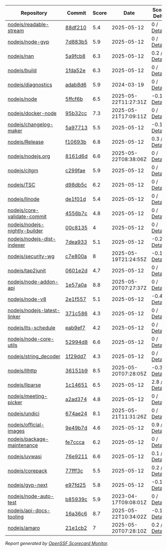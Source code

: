 <!-- OPENSSF-SCORECARD-MONITOR:START -->

| Repository | Commit | Score | Date | Score Delta | Report | StepSecurity |
| -- | -- | -- | -- | -- | -- | -- |
| [nodejs/readable-stream](https://github.com/nodejs/readable-stream) | [88df210](https://github.com/nodejs/readable-stream/commit/88df21041dc26c210fab3e074ab6bb681a604b8e) | 5.4 | 2025-05-12 | 0 / [Details](https://ossf.github.io/scorecard-visualizer/#/projects/github.com/nodejs/readable-stream/compare/88df21041dc26c210fab3e074ab6bb681a604b8e/88df21041dc26c210fab3e074ab6bb681a604b8e) | [View](https://ossf.github.io/scorecard-visualizer/#/projects/github.com/nodejs/readable-stream/commit/88df21041dc26c210fab3e074ab6bb681a604b8e) | [Fix it](https://app.stepsecurity.io/securerepo?repo=nodejs/readable-stream) |
| [nodejs/node-gyp](https://github.com/nodejs/node-gyp) | [7d883b5](https://github.com/nodejs/node-gyp/commit/7d883b5cf4c26e76065201f85b0be36d5ebdcc0e) | 5.9 | 2025-05-12 | 0 / [Details](https://ossf.github.io/scorecard-visualizer/#/projects/github.com/nodejs/node-gyp/compare/b21cf874f58883f3fd4dd07bec3b584fb07e831d/7d883b5cf4c26e76065201f85b0be36d5ebdcc0e) | [View](https://ossf.github.io/scorecard-visualizer/#/projects/github.com/nodejs/node-gyp/commit/7d883b5cf4c26e76065201f85b0be36d5ebdcc0e) | [Fix it](https://app.stepsecurity.io/securerepo?repo=nodejs/node-gyp) |
| [nodejs/nan](https://github.com/nodejs/nan) | [5a9fcb8](https://github.com/nodejs/nan/commit/5a9fcb8f9db0a3de3f74f1fdacb5fe65f190307e) | 6.3 | 2025-05-12 | 0.2 / [Details](https://ossf.github.io/scorecard-visualizer/#/projects/github.com/nodejs/nan/compare/9585023a32bf0e945c932200fc7f1ddbcf1fadad/5a9fcb8f9db0a3de3f74f1fdacb5fe65f190307e) | [View](https://ossf.github.io/scorecard-visualizer/#/projects/github.com/nodejs/nan/commit/5a9fcb8f9db0a3de3f74f1fdacb5fe65f190307e) | [Fix it](https://app.stepsecurity.io/securerepo?repo=nodejs/nan) |
| [nodejs/build](https://github.com/nodejs/build) | [1fda52e](https://github.com/nodejs/build/commit/1fda52eeea653288d7ab2db4a93f507e78d81052) | 6.3 | 2025-05-12 | 0 / [Details](https://ossf.github.io/scorecard-visualizer/#/projects/github.com/nodejs/build/compare/62a7c769f6aee5537efaa40083851af9295f01a8/1fda52eeea653288d7ab2db4a93f507e78d81052) | [View](https://ossf.github.io/scorecard-visualizer/#/projects/github.com/nodejs/build/commit/1fda52eeea653288d7ab2db4a93f507e78d81052) | [Fix it](https://app.stepsecurity.io/securerepo?repo=nodejs/build) |
| [nodejs/diagnostics](https://github.com/nodejs/diagnostics) | [adab8d6](https://github.com/nodejs/diagnostics/commit/adab8d62aca9e47928570c29e7e5908a0f825039) | 5.9 | 2024-03-19 | 0 / [Details](https://ossf.github.io/scorecard-visualizer/#/projects/github.com/nodejs/diagnostics/compare/adab8d62aca9e47928570c29e7e5908a0f825039/adab8d62aca9e47928570c29e7e5908a0f825039) | [View](https://ossf.github.io/scorecard-visualizer/#/projects/github.com/nodejs/diagnostics/commit/adab8d62aca9e47928570c29e7e5908a0f825039) | [Fix it](https://app.stepsecurity.io/securerepo?repo=nodejs/diagnostics) |
| [nodejs/node](https://github.com/nodejs/node) | [5ffcf6b](https://github.com/nodejs/node/commit/5ffcf6bca1443b5557d5e4f1043eca252c778296) | 6.5 | 2025-05-22T11:27:31Z | -0.1 / [Details](https://ossf.github.io/scorecard-visualizer/#/projects/github.com/nodejs/node/compare/555aeb3aae3b1b91a1c183c6326fd033f491e103/5ffcf6bca1443b5557d5e4f1043eca252c778296) | [View](https://ossf.github.io/scorecard-visualizer/#/projects/github.com/nodejs/node/commit/5ffcf6bca1443b5557d5e4f1043eca252c778296) | [Fix it](https://app.stepsecurity.io/securerepo?repo=nodejs/node) |
| [nodejs/docker-node](https://github.com/nodejs/docker-node) | [95b32cc](https://github.com/nodejs/docker-node/commit/95b32cceccb1aca6c90dd1f2661946b1bba7b64b) | 7.3 | 2025-05-21T17:09:11Z | 0 / [Details](https://ossf.github.io/scorecard-visualizer/#/projects/github.com/nodejs/docker-node/compare/b3d8cc15338c545a4328286b2df806b511e2b31b/95b32cceccb1aca6c90dd1f2661946b1bba7b64b) | [View](https://ossf.github.io/scorecard-visualizer/#/projects/github.com/nodejs/docker-node/commit/95b32cceccb1aca6c90dd1f2661946b1bba7b64b) | [Fix it](https://app.stepsecurity.io/securerepo?repo=nodejs/docker-node) |
| [nodejs/changelog-maker](https://github.com/nodejs/changelog-maker) | [5a97713](https://github.com/nodejs/changelog-maker/commit/5a97713ef473bd39ea3dff1a022b674556c284b7) | 5.5 | 2025-05-12 | -0.1 / [Details](https://ossf.github.io/scorecard-visualizer/#/projects/github.com/nodejs/changelog-maker/compare/73b41f5f111baf4ae8cca4a3ff4d7c7db05526f9/5a97713ef473bd39ea3dff1a022b674556c284b7) | [View](https://ossf.github.io/scorecard-visualizer/#/projects/github.com/nodejs/changelog-maker/commit/5a97713ef473bd39ea3dff1a022b674556c284b7) | [Fix it](https://app.stepsecurity.io/securerepo?repo=nodejs/changelog-maker) |
| [nodejs/Release](https://github.com/nodejs/Release) | [f10693b](https://github.com/nodejs/Release/commit/f10693b17b192f59d89511f733270819a3478c1a) | 6.8 | 2025-05-12 | 0.3 / [Details](https://ossf.github.io/scorecard-visualizer/#/projects/github.com/nodejs/Release/compare/f782da1ecd9d9cb7523b4d6147155e450dfa7b5f/f10693b17b192f59d89511f733270819a3478c1a) | [View](https://ossf.github.io/scorecard-visualizer/#/projects/github.com/nodejs/Release/commit/f10693b17b192f59d89511f733270819a3478c1a) | [Fix it](https://app.stepsecurity.io/securerepo?repo=nodejs/Release) |
| [nodejs/nodejs.org](https://github.com/nodejs/nodejs.org) | [8161d6d](https://github.com/nodejs/nodejs.org/commit/8161d6df5c8fb10ad0e2be56026a77ce14758ee4) | 6.6 | 2025-05-22T08:38:06Z | 0 / [Details](https://ossf.github.io/scorecard-visualizer/#/projects/github.com/nodejs/nodejs.org/compare/0b2403976987f6029a485e37965b90b991e61a46/8161d6df5c8fb10ad0e2be56026a77ce14758ee4) | [View](https://ossf.github.io/scorecard-visualizer/#/projects/github.com/nodejs/nodejs.org/commit/8161d6df5c8fb10ad0e2be56026a77ce14758ee4) | [Fix it](https://app.stepsecurity.io/securerepo?repo=nodejs/nodejs.org) |
| [nodejs/citgm](https://github.com/nodejs/citgm) | [c299fae](https://github.com/nodejs/citgm/commit/c299fae577ad328689ddf477310dfdd720f97e70) | 5.9 | 2025-05-12 | 0 / [Details](https://ossf.github.io/scorecard-visualizer/#/projects/github.com/nodejs/citgm/compare/c299fae577ad328689ddf477310dfdd720f97e70/c299fae577ad328689ddf477310dfdd720f97e70) | [View](https://ossf.github.io/scorecard-visualizer/#/projects/github.com/nodejs/citgm/commit/c299fae577ad328689ddf477310dfdd720f97e70) | [Fix it](https://app.stepsecurity.io/securerepo?repo=nodejs/citgm) |
| [nodejs/TSC](https://github.com/nodejs/TSC) | [d98db5c](https://github.com/nodejs/TSC/commit/d98db5c241f62cc9cf223e9166386d55273bc119) | 6.2 | 2025-05-12 | 0 / [Details](https://ossf.github.io/scorecard-visualizer/#/projects/github.com/nodejs/TSC/compare/bce05f3237079856ef8fb5e97d819e9a2b08bbcf/d98db5c241f62cc9cf223e9166386d55273bc119) | [View](https://ossf.github.io/scorecard-visualizer/#/projects/github.com/nodejs/TSC/commit/d98db5c241f62cc9cf223e9166386d55273bc119) | [Fix it](https://app.stepsecurity.io/securerepo?repo=nodejs/TSC) |
| [nodejs/llnode](https://github.com/nodejs/llnode) | [de1f01d](https://github.com/nodejs/llnode/commit/de1f01d70a5c58111dd873d340f898023e4e8fe6) | 5.4 | 2025-05-12 | 0 / [Details](https://ossf.github.io/scorecard-visualizer/#/projects/github.com/nodejs/llnode/compare/de1f01d70a5c58111dd873d340f898023e4e8fe6/de1f01d70a5c58111dd873d340f898023e4e8fe6) | [View](https://ossf.github.io/scorecard-visualizer/#/projects/github.com/nodejs/llnode/commit/de1f01d70a5c58111dd873d340f898023e4e8fe6) | [Fix it](https://app.stepsecurity.io/securerepo?repo=nodejs/llnode) |
| [nodejs/core-validate-commit](https://github.com/nodejs/core-validate-commit) | [4556b7c](https://github.com/nodejs/core-validate-commit/commit/4556b7ced175f8802ef32a0cb1af273e9bab5c24) | 4.8 | 2025-05-12 | 0 / [Details](https://ossf.github.io/scorecard-visualizer/#/projects/github.com/nodejs/core-validate-commit/compare/4556b7ced175f8802ef32a0cb1af273e9bab5c24/4556b7ced175f8802ef32a0cb1af273e9bab5c24) | [View](https://ossf.github.io/scorecard-visualizer/#/projects/github.com/nodejs/core-validate-commit/commit/4556b7ced175f8802ef32a0cb1af273e9bab5c24) | [Fix it](https://app.stepsecurity.io/securerepo?repo=nodejs/core-validate-commit) |
| [nodejs/nodejs-nightly-builder](https://github.com/nodejs/nodejs-nightly-builder) | [00c8135](https://github.com/nodejs/nodejs-nightly-builder/commit/00c8135102b0e272ed1d8950845a5412cc9bc237) | 4 | 2025-05-12 | 0 / [Details](https://ossf.github.io/scorecard-visualizer/#/projects/github.com/nodejs/nodejs-nightly-builder/compare/00c8135102b0e272ed1d8950845a5412cc9bc237/00c8135102b0e272ed1d8950845a5412cc9bc237) | [View](https://ossf.github.io/scorecard-visualizer/#/projects/github.com/nodejs/nodejs-nightly-builder/commit/00c8135102b0e272ed1d8950845a5412cc9bc237) | [Fix it](https://app.stepsecurity.io/securerepo?repo=nodejs/nodejs-nightly-builder) |
| [nodejs/nodejs-dist-indexer](https://github.com/nodejs/nodejs-dist-indexer) | [7dea933](https://github.com/nodejs/nodejs-dist-indexer/commit/7dea933b4d0cbff8e9c6d189271a1f2350a255a9) | 5.1 | 2025-05-12 | -0.2 / [Details](https://ossf.github.io/scorecard-visualizer/#/projects/github.com/nodejs/nodejs-dist-indexer/compare/e0b6cab2e3b86cecbc4bf456f01b8fbd6504cb36/7dea933b4d0cbff8e9c6d189271a1f2350a255a9) | [View](https://ossf.github.io/scorecard-visualizer/#/projects/github.com/nodejs/nodejs-dist-indexer/commit/7dea933b4d0cbff8e9c6d189271a1f2350a255a9) | [Fix it](https://app.stepsecurity.io/securerepo?repo=nodejs/nodejs-dist-indexer) |
| [nodejs/security-wg](https://github.com/nodejs/security-wg) | [c7e800a](https://github.com/nodejs/security-wg/commit/c7e800a13042c91e685385076aa2620993fa31aa) | 8 | 2025-05-19T21:24:55Z | -0.1 / [Details](https://ossf.github.io/scorecard-visualizer/#/projects/github.com/nodejs/security-wg/compare/26cf94dd6bd22393449e1fbf2dcf975fd71cb82c/c7e800a13042c91e685385076aa2620993fa31aa) | [View](https://ossf.github.io/scorecard-visualizer/#/projects/github.com/nodejs/security-wg/commit/c7e800a13042c91e685385076aa2620993fa31aa) | [Fix it](https://app.stepsecurity.io/securerepo?repo=nodejs/security-wg) |
| [nodejs/tap2junit](https://github.com/nodejs/tap2junit) | [0601e2d](https://github.com/nodejs/tap2junit/commit/0601e2df056c9a6625eba78c627eab405d09caa8) | 4.7 | 2025-05-12 | 0 / [Details](https://ossf.github.io/scorecard-visualizer/#/projects/github.com/nodejs/tap2junit/compare/0601e2df056c9a6625eba78c627eab405d09caa8/0601e2df056c9a6625eba78c627eab405d09caa8) | [View](https://ossf.github.io/scorecard-visualizer/#/projects/github.com/nodejs/tap2junit/commit/0601e2df056c9a6625eba78c627eab405d09caa8) | [Fix it](https://app.stepsecurity.io/securerepo?repo=nodejs/tap2junit) |
| [nodejs/node-addon-api](https://github.com/nodejs/node-addon-api) | [1e57a0a](https://github.com/nodejs/node-addon-api/commit/1e57a0ae82786c320c784ec6b67f357c85733132) | 8.8 | 2025-05-20T07:27:37Z | 0 / [Details](https://ossf.github.io/scorecard-visualizer/#/projects/github.com/nodejs/node-addon-api/compare/5fa31a718d87fd805f5d352df1d8d519c3713bb8/1e57a0ae82786c320c784ec6b67f357c85733132) | [View](https://ossf.github.io/scorecard-visualizer/#/projects/github.com/nodejs/node-addon-api/commit/1e57a0ae82786c320c784ec6b67f357c85733132) | [Fix it](https://app.stepsecurity.io/securerepo?repo=nodejs/node-addon-api) |
| [nodejs/node-v8](https://github.com/nodejs/node-v8) | [2e1f557](https://github.com/nodejs/node-v8/commit/2e1f557df07e5f89aaad4e0b2f60f1e6c4516251) | 5.1 | 2025-05-12 | -0.4 / [Details](https://ossf.github.io/scorecard-visualizer/#/projects/github.com/nodejs/node-v8/compare/2e1f557df07e5f89aaad4e0b2f60f1e6c4516251/2e1f557df07e5f89aaad4e0b2f60f1e6c4516251) | [View](https://ossf.github.io/scorecard-visualizer/#/projects/github.com/nodejs/node-v8/commit/2e1f557df07e5f89aaad4e0b2f60f1e6c4516251) | [Fix it](https://app.stepsecurity.io/securerepo?repo=nodejs/node-v8) |
| [nodejs/nodejs-latest-linker](https://github.com/nodejs/nodejs-latest-linker) | [371c586](https://github.com/nodejs/nodejs-latest-linker/commit/371c586c7b245689a97ef6f6757404a80c318f75) | 4.3 | 2025-05-12 | 0 / [Details](https://ossf.github.io/scorecard-visualizer/#/projects/github.com/nodejs/nodejs-latest-linker/compare/371c586c7b245689a97ef6f6757404a80c318f75/371c586c7b245689a97ef6f6757404a80c318f75) | [View](https://ossf.github.io/scorecard-visualizer/#/projects/github.com/nodejs/nodejs-latest-linker/commit/371c586c7b245689a97ef6f6757404a80c318f75) | [Fix it](https://app.stepsecurity.io/securerepo?repo=nodejs/nodejs-latest-linker) |
| [nodejs/lts-schedule](https://github.com/nodejs/lts-schedule) | [eab9ef7](https://github.com/nodejs/lts-schedule/commit/eab9ef75103b4f2741f995d2eb69bb3e0f8ad135) | 4.2 | 2025-05-12 | 0 / [Details](https://ossf.github.io/scorecard-visualizer/#/projects/github.com/nodejs/lts-schedule/compare/eab9ef75103b4f2741f995d2eb69bb3e0f8ad135/eab9ef75103b4f2741f995d2eb69bb3e0f8ad135) | [View](https://ossf.github.io/scorecard-visualizer/#/projects/github.com/nodejs/lts-schedule/commit/eab9ef75103b4f2741f995d2eb69bb3e0f8ad135) | [Fix it](https://app.stepsecurity.io/securerepo?repo=nodejs/lts-schedule) |
| [nodejs/node-core-utils](https://github.com/nodejs/node-core-utils) | [52994d8](https://github.com/nodejs/node-core-utils/commit/52994d85903775669260d7b73876fa8b32915c6f) | 6.6 | 2025-05-12 | 0 / [Details](https://ossf.github.io/scorecard-visualizer/#/projects/github.com/nodejs/node-core-utils/compare/da77ae1065fe4d9fe2f6e2715da2a536695673c6/52994d85903775669260d7b73876fa8b32915c6f) | [View](https://ossf.github.io/scorecard-visualizer/#/projects/github.com/nodejs/node-core-utils/commit/52994d85903775669260d7b73876fa8b32915c6f) | [Fix it](https://app.stepsecurity.io/securerepo?repo=nodejs/node-core-utils) |
| [nodejs/string_decoder](https://github.com/nodejs/string_decoder) | [1f29dd7](https://github.com/nodejs/string_decoder/commit/1f29dd715a6c829da89e869af7dafc231c20ed9f) | 4.3 | 2025-05-12 | 0 / [Details](https://ossf.github.io/scorecard-visualizer/#/projects/github.com/nodejs/string_decoder/compare/1f29dd715a6c829da89e869af7dafc231c20ed9f/1f29dd715a6c829da89e869af7dafc231c20ed9f) | [View](https://ossf.github.io/scorecard-visualizer/#/projects/github.com/nodejs/string_decoder/commit/1f29dd715a6c829da89e869af7dafc231c20ed9f) | [Fix it](https://app.stepsecurity.io/securerepo?repo=nodejs/string_decoder) |
| [nodejs/llhttp](https://github.com/nodejs/llhttp) | [36151b9](https://github.com/nodejs/llhttp/commit/36151b9a7d6320072e24e472a769a5e09f9e969d) | 8.5 | 2025-05-20T07:28:05Z | -0.3 / [Details](https://ossf.github.io/scorecard-visualizer/#/projects/github.com/nodejs/llhttp/compare/515206abdaa6a18cd45a67d32191fe0c66855b89/36151b9a7d6320072e24e472a769a5e09f9e969d) | [View](https://ossf.github.io/scorecard-visualizer/#/projects/github.com/nodejs/llhttp/commit/36151b9a7d6320072e24e472a769a5e09f9e969d) | [Fix it](https://app.stepsecurity.io/securerepo?repo=nodejs/llhttp) |
| [nodejs/llparse](https://github.com/nodejs/llparse) | [1c14651](https://github.com/nodejs/llparse/commit/1c1465134945630c5b91c847f37b661cb3a617b7) | 6.5 | 2025-05-12 | 2.8 / [Details](https://ossf.github.io/scorecard-visualizer/#/projects/github.com/nodejs/llparse/compare/e2ae9d4446c58c9508a2904e45bf6b1161287131/1c1465134945630c5b91c847f37b661cb3a617b7) | [View](https://ossf.github.io/scorecard-visualizer/#/projects/github.com/nodejs/llparse/commit/1c1465134945630c5b91c847f37b661cb3a617b7) | [Fix it](https://app.stepsecurity.io/securerepo?repo=nodejs/llparse) |
| [nodejs/meeting-picker](https://github.com/nodejs/meeting-picker) | [a2ad374](https://github.com/nodejs/meeting-picker/commit/a2ad374b844dffc54986b48c5e9bd53544046e21) | 4.8 | 2025-05-12 | 0 / [Details](https://ossf.github.io/scorecard-visualizer/#/projects/github.com/nodejs/meeting-picker/compare/a2ad374b844dffc54986b48c5e9bd53544046e21/a2ad374b844dffc54986b48c5e9bd53544046e21) | [View](https://ossf.github.io/scorecard-visualizer/#/projects/github.com/nodejs/meeting-picker/commit/a2ad374b844dffc54986b48c5e9bd53544046e21) | [Fix it](https://app.stepsecurity.io/securerepo?repo=nodejs/meeting-picker) |
| [nodejs/undici](https://github.com/nodejs/undici) | [674ae24](https://github.com/nodejs/undici/commit/674ae24d6e61a3ef62b4b3e8677fcae52c0fa068) | 8.1 | 2025-05-21T11:31:26Z | 0 / [Details](https://ossf.github.io/scorecard-visualizer/#/projects/github.com/nodejs/undici/compare/9c3ed661e77e21eab407771058b0601fa85bb697/674ae24d6e61a3ef62b4b3e8677fcae52c0fa068) | [View](https://ossf.github.io/scorecard-visualizer/#/projects/github.com/nodejs/undici/commit/674ae24d6e61a3ef62b4b3e8677fcae52c0fa068) | [Fix it](https://app.stepsecurity.io/securerepo?repo=nodejs/undici) |
| [nodejs/official-images](https://github.com/nodejs/official-images) | [9e49b7d](https://github.com/nodejs/official-images/commit/9e49b7d2201238df6457a446a2573cd2fc7fa189) | 4.6 | 2025-05-12 | 0.9 / [Details](https://ossf.github.io/scorecard-visualizer/#/projects/github.com/nodejs/official-images/compare/998488aded6d858b073320b7e0d93903005277c1/9e49b7d2201238df6457a446a2573cd2fc7fa189) | [View](https://ossf.github.io/scorecard-visualizer/#/projects/github.com/nodejs/official-images/commit/9e49b7d2201238df6457a446a2573cd2fc7fa189) | [Fix it](https://app.stepsecurity.io/securerepo?repo=nodejs/official-images) |
| [nodejs/package-maintenance](https://github.com/nodejs/package-maintenance) | [fe7ccca](https://github.com/nodejs/package-maintenance/commit/fe7cccac6f9a8e0628cb3fe0173c6822240e5eb8) | 6.2 | 2025-05-12 | 0 / [Details](https://ossf.github.io/scorecard-visualizer/#/projects/github.com/nodejs/package-maintenance/compare/fe7cccac6f9a8e0628cb3fe0173c6822240e5eb8/fe7cccac6f9a8e0628cb3fe0173c6822240e5eb8) | [View](https://ossf.github.io/scorecard-visualizer/#/projects/github.com/nodejs/package-maintenance/commit/fe7cccac6f9a8e0628cb3fe0173c6822240e5eb8) | [Fix it](https://app.stepsecurity.io/securerepo?repo=nodejs/package-maintenance) |
| [nodejs/uvwasi](https://github.com/nodejs/uvwasi) | [76e9211](https://github.com/nodejs/uvwasi/commit/76e921107fadd7c381690aa4749261f5a82add19) | 6.6 | 2025-05-12 | 0.1 / [Details](https://ossf.github.io/scorecard-visualizer/#/projects/github.com/nodejs/uvwasi/compare/6eeddbae277693bc022e59e54649ec13eed478c7/76e921107fadd7c381690aa4749261f5a82add19) | [View](https://ossf.github.io/scorecard-visualizer/#/projects/github.com/nodejs/uvwasi/commit/76e921107fadd7c381690aa4749261f5a82add19) | [Fix it](https://app.stepsecurity.io/securerepo?repo=nodejs/uvwasi) |
| [nodejs/corepack](https://github.com/nodejs/corepack) | [77fff3c](https://github.com/nodejs/corepack/commit/77fff3c1f3b99c19dcf89cab736d8fb5f1ef85d9) | 5.5 | 2025-05-12 | 0.2 / [Details](https://ossf.github.io/scorecard-visualizer/#/projects/github.com/nodejs/corepack/compare/aefde28a631356bfdec91795d2c60be07dbf5be3/77fff3c1f3b99c19dcf89cab736d8fb5f1ef85d9) | [View](https://ossf.github.io/scorecard-visualizer/#/projects/github.com/nodejs/corepack/commit/77fff3c1f3b99c19dcf89cab736d8fb5f1ef85d9) | [Fix it](https://app.stepsecurity.io/securerepo?repo=nodejs/corepack) |
| [nodejs/gyp-next](https://github.com/nodejs/gyp-next) | [e97fd25](https://github.com/nodejs/gyp-next/commit/e97fd2509a6fb6452eab5e9b17f4cae3fc49f25e) | 5.8 | 2025-05-12 | -0.1 / [Details](https://ossf.github.io/scorecard-visualizer/#/projects/github.com/nodejs/gyp-next/compare/e97fd2509a6fb6452eab5e9b17f4cae3fc49f25e/e97fd2509a6fb6452eab5e9b17f4cae3fc49f25e) | [View](https://ossf.github.io/scorecard-visualizer/#/projects/github.com/nodejs/gyp-next/commit/e97fd2509a6fb6452eab5e9b17f4cae3fc49f25e) | [Fix it](https://app.stepsecurity.io/securerepo?repo=nodejs/gyp-next) |
| [nodejs/node-auto-test](https://github.com/nodejs/node-auto-test) | [b85939c](https://github.com/nodejs/node-auto-test/commit/b85939c0dc88670c1d3fbed36b5aba01e2c3f4c7) | 5.9 | 2023-04-17T09:08:01Z | 0 / [Details](https://ossf.github.io/scorecard-visualizer/#/projects/github.com/nodejs/node-auto-test/compare/b85939c0dc88670c1d3fbed36b5aba01e2c3f4c7/b85939c0dc88670c1d3fbed36b5aba01e2c3f4c7) | [View](https://ossf.github.io/scorecard-visualizer/#/projects/github.com/nodejs/node-auto-test/commit/b85939c0dc88670c1d3fbed36b5aba01e2c3f4c7) | [Fix it](https://app.stepsecurity.io/securerepo?repo=nodejs/node-auto-test) |
| [nodejs/api-docs-tooling](https://github.com/nodejs/api-docs-tooling) | [16a36c6](https://github.com/nodejs/api-docs-tooling/commit/16a36c6e0adbfc7e21299bbec73e2e6ca2641938) | 8.7 | 2025-05-22T10:34:02Z | -0.1 / [Details](https://ossf.github.io/scorecard-visualizer/#/projects/github.com/nodejs/api-docs-tooling/compare/b3d756187a24e88a5f9e1143a5490889cd67d6d2/16a36c6e0adbfc7e21299bbec73e2e6ca2641938) | [View](https://ossf.github.io/scorecard-visualizer/#/projects/github.com/nodejs/api-docs-tooling/commit/16a36c6e0adbfc7e21299bbec73e2e6ca2641938) | [Fix it](https://app.stepsecurity.io/securerepo?repo=nodejs/api-docs-tooling) |
| [nodejs/amaro](https://github.com/nodejs/amaro) | [21e1cb2](https://github.com/nodejs/amaro/commit/21e1cb248d249eba879ba129e2a2bdcffa4eb389) | 7 | 2025-05-20T07:28:10Z | 0.2 / [Details](https://ossf.github.io/scorecard-visualizer/#/projects/github.com/nodejs/amaro/compare/b57b09c168d0f54012d0529b682804e9124d3362/21e1cb248d249eba879ba129e2a2bdcffa4eb389) | [View](https://ossf.github.io/scorecard-visualizer/#/projects/github.com/nodejs/amaro/commit/21e1cb248d249eba879ba129e2a2bdcffa4eb389) | [Fix it](https://app.stepsecurity.io/securerepo?repo=nodejs/amaro) |

_Report generated by [OpenSSF Scorecard Monitor](https://github.com/ossf/scorecard-monitor)._

<!-- OPENSSF-SCORECARD-MONITOR:END -->